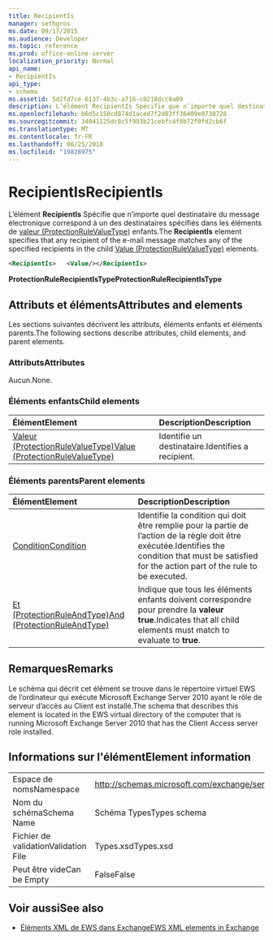 ```yaml
---
title: RecipientIs
manager: sethgros
ms.date: 09/17/2015
ms.audience: Developer
ms.topic: reference
ms.prod: office-online-server
localization_priority: Normal
api_name:
- RecipientIs
api_type:
- schema
ms.assetid: 5d2fd7ce-6137-4b3c-a716-c0218dcc8a09
description: L’élément RecipientIs Spécifie que n’importe quel destinataire du message électronique correspond à un des destinataires spécifiés dans les éléments de valeur (ProtectionRuleValueType) enfants.
ms.openlocfilehash: b6d5c150cd874d1aced7f2d83ff36409e0738728
ms.sourcegitcommit: 34041125dc8c5f993b21cebfc4f8b72f0fd2cb6f
ms.translationtype: MT
ms.contentlocale: fr-FR
ms.lasthandoff: 06/25/2018
ms.locfileid: "19828975"
---
```

# <a name="recipientis"></a><span data-ttu-id="85766-103">RecipientIs</span><span class="sxs-lookup"><span data-stu-id="85766-103">RecipientIs</span></span>

<span data-ttu-id="85766-104">L’élément **RecipientIs** Spécifie que n’importe quel destinataire du message électronique correspond à un des destinataires spécifiés dans les éléments de [valeur (ProtectionRuleValueType)](value-protectionrulevaluetype.md) enfants.</span><span class="sxs-lookup"><span data-stu-id="85766-104">The **RecipientIs** element specifies that any recipient of the e-mail message matches any of the specified recipients in the child [Value (ProtectionRuleValueType)](value-protectionrulevaluetype.md) elements.</span></span> 
  
```xml
<RecipientIs>   <Value/></RecipientIs>
```

 <span data-ttu-id="85766-105">**ProtectionRuleRecipientIsType**</span><span class="sxs-lookup"><span data-stu-id="85766-105">**ProtectionRuleRecipientIsType**</span></span>
## <a name="attributes-and-elements"></a><span data-ttu-id="85766-106">Attributs et éléments</span><span class="sxs-lookup"><span data-stu-id="85766-106">Attributes and elements</span></span>

<span data-ttu-id="85766-107">Les sections suivantes décrivent les attributs, éléments enfants et éléments parents.</span><span class="sxs-lookup"><span data-stu-id="85766-107">The following sections describe attributes, child elements, and parent elements.</span></span>
  
### <a name="attributes"></a><span data-ttu-id="85766-108">Attributs</span><span class="sxs-lookup"><span data-stu-id="85766-108">Attributes</span></span>

<span data-ttu-id="85766-109">Aucun.</span><span class="sxs-lookup"><span data-stu-id="85766-109">None.</span></span>
  
### <a name="child-elements"></a><span data-ttu-id="85766-110">Éléments enfants</span><span class="sxs-lookup"><span data-stu-id="85766-110">Child elements</span></span>

|<span data-ttu-id="85766-111">**Élément**</span><span class="sxs-lookup"><span data-stu-id="85766-111">**Element**</span></span>|<span data-ttu-id="85766-112">**Description**</span><span class="sxs-lookup"><span data-stu-id="85766-112">**Description**</span></span>|
|:-----|:-----|
|[<span data-ttu-id="85766-113">Valeur (ProtectionRuleValueType)</span><span class="sxs-lookup"><span data-stu-id="85766-113">Value (ProtectionRuleValueType)</span></span>](value-protectionrulevaluetype.md) <br/> |<span data-ttu-id="85766-114">Identifie un destinataire.</span><span class="sxs-lookup"><span data-stu-id="85766-114">Identifies a recipient.</span></span>  <br/> |
   
### <a name="parent-elements"></a><span data-ttu-id="85766-115">Éléments parents</span><span class="sxs-lookup"><span data-stu-id="85766-115">Parent elements</span></span>

|<span data-ttu-id="85766-116">**Élément**</span><span class="sxs-lookup"><span data-stu-id="85766-116">**Element**</span></span>|<span data-ttu-id="85766-117">**Description**</span><span class="sxs-lookup"><span data-stu-id="85766-117">**Description**</span></span>|
|:-----|:-----|
|[<span data-ttu-id="85766-118">Condition</span><span class="sxs-lookup"><span data-stu-id="85766-118">Condition</span></span>](condition.md) <br/> |<span data-ttu-id="85766-119">Identifie la condition qui doit être remplie pour la partie de l’action de la règle doit être exécutée.</span><span class="sxs-lookup"><span data-stu-id="85766-119">Identifies the condition that must be satisfied for the action part of the rule to be executed.</span></span>  <br/> |
|[<span data-ttu-id="85766-120">Et (ProtectionRuleAndType)</span><span class="sxs-lookup"><span data-stu-id="85766-120">And (ProtectionRuleAndType)</span></span>](and-protectionruleandtype.md) <br/> |<span data-ttu-id="85766-121">Indique que tous les éléments enfants doivent correspondre pour prendre la **valeur true**.</span><span class="sxs-lookup"><span data-stu-id="85766-121">Indicates that all child elements must match to evaluate to **true**.</span></span>  <br/> |
   
## <a name="remarks"></a><span data-ttu-id="85766-122">Remarques</span><span class="sxs-lookup"><span data-stu-id="85766-122">Remarks</span></span>

<span data-ttu-id="85766-123">Le schéma qui décrit cet élément se trouve dans le répertoire virtuel EWS de l’ordinateur qui exécute Microsoft Exchange Server 2010 ayant le rôle de serveur d’accès au Client est installé.</span><span class="sxs-lookup"><span data-stu-id="85766-123">The schema that describes this element is located in the EWS virtual directory of the computer that is running Microsoft Exchange Server 2010 that has the Client Access server role installed.</span></span>
  
## <a name="element-information"></a><span data-ttu-id="85766-124">Informations sur l'élément</span><span class="sxs-lookup"><span data-stu-id="85766-124">Element information</span></span>

|||
|:-----|:-----|
|<span data-ttu-id="85766-125">Espace de noms</span><span class="sxs-lookup"><span data-stu-id="85766-125">Namespace</span></span>  <br/> |http://schemas.microsoft.com/exchange/services/2006/types  <br/> |
|<span data-ttu-id="85766-126">Nom du schéma</span><span class="sxs-lookup"><span data-stu-id="85766-126">Schema Name</span></span>  <br/> |<span data-ttu-id="85766-127">Schéma Types</span><span class="sxs-lookup"><span data-stu-id="85766-127">Types schema</span></span>  <br/> |
|<span data-ttu-id="85766-128">Fichier de validation</span><span class="sxs-lookup"><span data-stu-id="85766-128">Validation File</span></span>  <br/> |<span data-ttu-id="85766-129">Types.xsd</span><span class="sxs-lookup"><span data-stu-id="85766-129">Types.xsd</span></span>  <br/> |
|<span data-ttu-id="85766-130">Peut être vide</span><span class="sxs-lookup"><span data-stu-id="85766-130">Can be Empty</span></span>  <br/> |<span data-ttu-id="85766-131">False</span><span class="sxs-lookup"><span data-stu-id="85766-131">False</span></span>  <br/> |
   
## <a name="see-also"></a><span data-ttu-id="85766-132">Voir aussi</span><span class="sxs-lookup"><span data-stu-id="85766-132">See also</span></span>



- [<span data-ttu-id="85766-133">Éléments XML de EWS dans Exchange</span><span class="sxs-lookup"><span data-stu-id="85766-133">EWS XML elements in Exchange</span></span>](ews-xml-elements-in-exchange.md)

